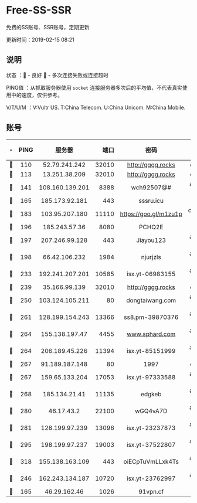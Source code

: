 # Free-SS-SSR

免费的SS账号、SSR账号，定期更新

更新时间：2019-02-15 08:21

## 说明

状态     ：🙂 - 良好 🙁 - 多次连接失败或连接超时

PING值   ：从抓取服务器使用 `socket` 连接服务器多次后的平均值，不代表真实使用中的速度，仅供参考。

V/T/U/M  ：V:Vultr US. T:China Telecom. U:China Unicom. M:China Mobile.

## 账号

|-|PING|服务器|端口|密码|加密方式|区域|V/T/U/M|
|:----:|:----:|:-----:|-----:|:----:|:----:|:----:|:----:|
|🙂|110|52.79.241.242|32010|http://gggg.rocks|chacha20|KR|10↑/10↑/10↑/10↑|
|🙂|113|13.251.38.209|32010|http://gggg.rocks|chacha20|SG|9↑/10↑/10↑/10↑|
|🙂|141|108.160.139.201|8388|wch92507@#|aes-256-cfb|JP|10↑/10↑/10↑/10↑|
|🙂|165|185.173.92.181|443|sssru.icu|rc4-md5|RU|10↑/10↑/10↑/10↑|
|🙂|183|103.95.207.180|11110|https://goo.gl/m1zu1p|chacha20-ietf|US|10↑/10↑/10↑/10↑|
|🙂|196|185.243.57.36|8080|PCHQ2E|rc4-md5|US|10↑/10↑/10↑/10↑|
|🙂|197|207.246.99.128|443|Jiayou123|aes-256-cfb|US|10↑/10↑/10↑/10↑|
|🙂|198|66.42.106.232|1984|njurjzls|aes-256-cfb|US|10↑/10↑/10↑/10↑|
|🙂|233|192.241.207.201|10585|isx.yt-06983155|aes-256-cfb|US|10↑/10↑/10↑/10↑|
|🙂|239|35.166.99.139|32010|http://gggg.rocks|chacha20|US|10↑/10↑/10↑/10↑|
|🙂|250|103.124.105.211|80|dongtaiwang.com|aes-256-cfb|US|10↑/10↑/10↑/10↑|
|🙂|261|128.199.154.243|13366|ss8.pm-39870376|aes-256-cfb|SG|10↑/10↑/9↑/10↑|
|🙂|264|155.138.197.47|4455|www.sphard.com|aes-256-cfb|US|10↑/10↑/10↑/10↑|
|🙂|264|206.189.45.226|11394|isx.yt-85151999|aes-256-cfb|SG|10↑/10↑/10↑/10↑|
|🙂|267|91.189.187.148|80|1997|chacha20|US|10↑/10↑/10↑/10↑|
|🙂|267|159.65.133.204|17053|isx.yt-97333588|aes-256-cfb|SG|10↑/10↑/10↑/10↑|
|🙂|268|185.134.21.41|11135|edgkeb|aes-256-cfb|GB|10↑/10↑/10↑/10↑|
|🙂|280|46.17.43.2|22100|wGQ4vA7D|aes-256-gcm|RU|7↑/10↑/10↑/10↑|
|🙂|281|128.199.97.239|13096|isx.yt-23237873|aes-256-cfb|SG|10↑/10↑/10↑/10↑|
|🙂|295|198.199.97.237|19003|isx.yt-37522807|aes-256-cfb|US|10↑/10↑/10↑/10↑|
|🙂|318|155.138.163.109|443|oiECpTuVmLLxk4Ts|aes-256-cfb|US|8↑/10↑/10↑/10↑|
|🙂|246|162.243.134.187|10720|isx.yt-23762997|aes-256-cfb|US|10↑/10↑/10↑/10↑|
|🙁|165|46.29.162.46|1026|91vpn.cf|rc4-md5|RU|9↑/9↑/10↑/10↑|
